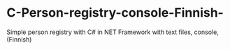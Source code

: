 # C-Person-registry-console-Finnish-
Simple person registry with C# in NET Framework with text files, console, (Finnish)
